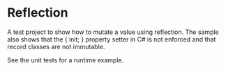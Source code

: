 Reflection
==========

A test project to show how to mutate a value using reflection. The sample also shows that the { init; } property setter in C# is not enforced and that record classes are not immutable.

See the unit tests for a runtime example.
